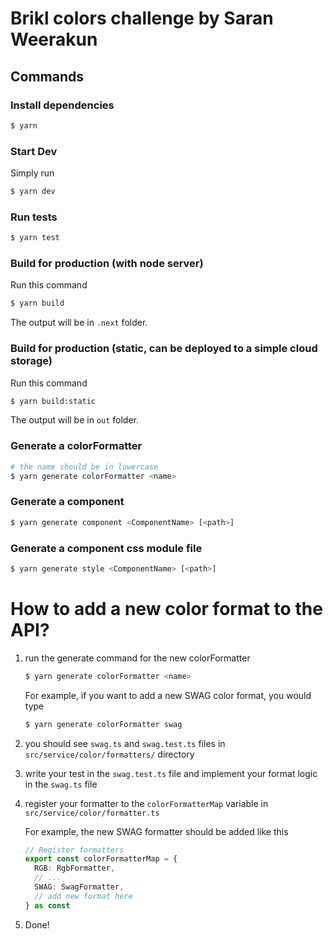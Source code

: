 # Brikl colors challenge by Saran Weerakun

## Commands
### Install dependencies
```bash
$ yarn
```

### Start Dev
Simply run
```bash
$ yarn dev
```

### Run tests
```bash
$ yarn test
```
### Build for production (with node server)
Run this command
```bash
$ yarn build
```
The output will be in `.next` folder.

### Build for production (static, can be deployed to a simple cloud storage)
Run this command
```bash
$ yarn build:static
```
The output will be in `out` folder.

### Generate a colorFormatter
```bash
# the name should be in lowercase
$ yarn generate colorFormatter <name>
```

### Generate a component
```bash
$ yarn generate component <ComponentName> [<path>]
```

### Generate a component css module file
```bash
$ yarn generate style <ComponentName> [<path>]
```

# How to add a new color format to the API?
1. run the generate command for the new colorFormatter
    ```bash
    $ yarn generate colorFormatter <name> 
    ```
    For example, if you want to add a new SWAG color format, you would type
    ```bash
    $ yarn generate colorFormatter swag
    ```

1. you should see `swag.ts` and `swag.test.ts` files in `src/service/color/formatters/` directory

1. write your test in the `swag.test.ts` file and implement your format logic in the `swag.ts` file

1. register your formatter to the `colorFormatterMap` variable in `src/service/color/formatter.ts`

    For example, the new SWAG formatter should be added like this
    ```ts
    // Register formatters
    export const colorFormatterMap = {
      RGB: RgbFormatter,
      // ...
      SWAG: SwagFormatter,
      // add new format here
    } as const
    ```

1. Done!

